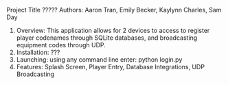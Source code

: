 Project Title
?????
Authors: Aaron Tran, Emily Becker, Kaylynn Charles, Sam Day

1. Overview:
This application allows for 2 devices to access to register player codenames through SQLite databases, and broadcasting equipment codes through UDP.
2. Installation:
???
3. Launching:
using any command line
enter: python login.py
4. Features:
Splash Screen, 
Player Entry, 
Database Integrations, 
UDP Broadcasting

	
